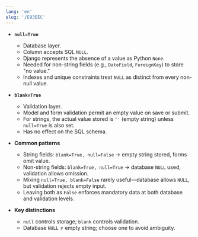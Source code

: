 ```yaml
---
lang: 'en'
slug: '/E93EEC'
---
```


- **`null=True`**

  - Database layer.
  - Column accepts SQL `NULL`.
  - Django represents the absence of a value as Python `None`.
  - Needed for non-string fields (e.g., `DateField`, `ForeignKey`) to store "no value."
  - Indexes and unique constraints treat `NULL` as distinct from every non-null value.

- **`blank=True`**

  - Validation layer.
  - Model and form validation permit an empty value on save or submit.
  - For strings, the actual value stored is `''` (empty string) unless `null=True` is also set.
  - Has no effect on the SQL schema.

- **Common patterns**

  - String fields: `blank=True, null=False` → empty string stored, forms omit value.
  - Non-string fields: `blank=True, null=True` → database `NULL` used, validation allows omission.
  - Mixing `null=True, blank=False` rarely useful—database allows `NULL`, but validation rejects empty input.
  - Leaving both as `False` enforces mandatory data at both database and validation levels.

- **Key distinctions**

  - `null` controls storage; `blank` controls validation.
  - Database `NULL` ≠ empty string; choose one to avoid ambiguity.
